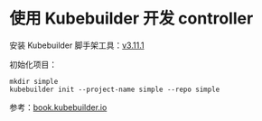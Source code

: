 # 使用 Kubebuilder 开发 controller

安装 Kubebuilder 脚手架工具：[v3.11.1](https://github.com/kubernetes-sigs/kubebuilder/releases/v3.11.1/)

初始化项目：

```shell
mkdir simple
kubebuilder init --project-name simple --repo simple
```

参考：[book.kubebuilder.io](https://book.kubebuilder.io/)

